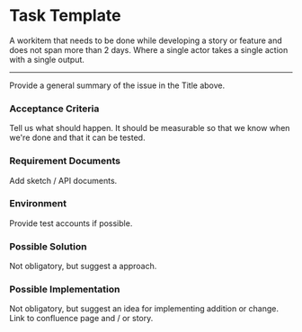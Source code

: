 # Task Template

A workitem that needs to be done while developing a story or feature and does not span more than 2 days.
Where a single actor takes a single action with a single output.

---

Provide a general summary of the issue in the Title above.

### Acceptance Criteria

Tell us what should happen. It should be measurable so that we know when we're done and that it can be tested.

### Requirement Documents

Add sketch / API documents.

### Environment

Provide test accounts if possible.

### Possible Solution

Not obligatory, but suggest a approach.

### Possible Implementation

Not obligatory, but suggest an idea for implementing addition or change. Link to confluence page and / or story.
